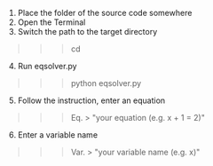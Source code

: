1. Place the folder of the source code somewhere
2. Open the Terminal
3. Switch the path to the target directory
>>> cd <path>
4. Run eqsolver.py
>>> python eqsolver.py
5. Follow the instruction, enter an equation
>>> Eq. > "your equation (e.g. x + 1 = 2)"
6. Enter a variable name
>>> Var. > "your variable name (e.g. x)"